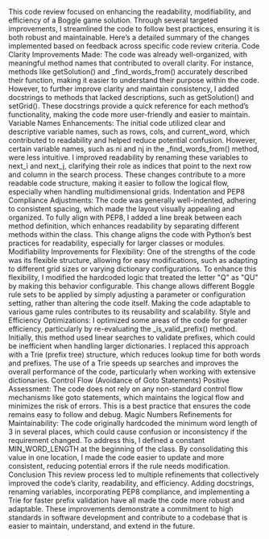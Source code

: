 This code review focused on enhancing the readability, modifiability, and efficiency of a Boggle game solution. Through several targeted improvements, I streamlined the code to follow best practices, ensuring it is both robust and maintainable. Here’s a detailed summary of the changes implemented based on feedback across specific code review criteria.
Code Clarity
Improvements Made: The code was already well-organized, with meaningful method names that contributed to overall clarity. For instance, methods like getSolution() and _find_words_from() accurately described their function, making it easier to understand their purpose within the code. However, to further improve clarity and maintain consistency, I added docstrings to methods that lacked descriptions, such as getSolution() and setGrid(). These docstrings provide a quick reference for each method’s functionality, making the code more user-friendly and easier to maintain.
Variable Names
Enhancements: The initial code utilized clear and descriptive variable names, such as rows, cols, and current_word, which contributed to readability and helped reduce potential confusion. However, certain variable names, such as ni and nj in the _find_words_from() method, were less intuitive. I improved readability by renaming these variables to next_i and next_j, clarifying their role as indices that point to the next row and column in the search process. These changes contribute to a more readable code structure, making it easier to follow the logical flow, especially when handling multidimensional grids.
Indentation and PEP8 Compliance
Adjustments: The code was generally well-indented, adhering to consistent spacing, which made the layout visually appealing and organized. To fully align with PEP8, I added a line break between each method definition, which enhances readability by separating different methods within the class. This change aligns the code with Python’s best practices for readability, especially for larger classes or modules.
Modifiability
Improvements for Flexibility: One of the strengths of the code was its flexible structure, allowing for easy modifications, such as adapting to different grid sizes or varying dictionary configurations. To enhance this flexibility, I modified the hardcoded logic that treated the letter "Q" as "QU" by making this behavior configurable. This change allows different Boggle rule sets to be applied by simply adjusting a parameter or configuration setting, rather than altering the code itself. Making the code adaptable to various game rules contributes to its reusability and scalability.
Style and Efficiency
Optimizations: I optimized some areas of the code for greater efficiency, particularly by re-evaluating the _is_valid_prefix() method. Initially, this method used linear searches to validate prefixes, which could be inefficient when handling larger dictionaries. I replaced this approach with a Trie (prefix tree) structure, which reduces lookup time for both words and prefixes. The use of a Trie speeds up searches and improves the overall performance of the code, particularly when working with extensive dictionaries.
Control Flow (Avoidance of Goto Statements)
Positive Assessment: The code does not rely on any non-standard control flow mechanisms like goto statements, which maintains the logical flow and minimizes the risk of errors. This is a best practice that ensures the code remains easy to follow and debug.
Magic Numbers
Refinements for Maintainability: The code originally hardcoded the minimum word length of 3 in several places, which could cause confusion or inconsistency if the requirement changed. To address this, I defined a constant MIN_WORD_LENGTH at the beginning of the class. By consolidating this value in one location, I made the code easier to update and more consistent, reducing potential errors if the rule needs modification.
Conclusion
This review process led to multiple refinements that collectively improved the code’s clarity, readability, and efficiency. Adding docstrings, renaming variables, incorporating PEP8 compliance, and implementing a Trie for faster prefix validation have all made the code more robust and adaptable. These improvements demonstrate a commitment to high standards in software development and contribute to a codebase that is easier to maintain, understand, and extend in the future.

